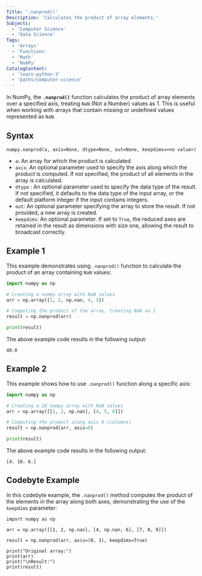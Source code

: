 ```yaml
---
Title: '.nanprod()'
Description: 'Calculates the product of array elements.'
Subjects:
  - 'Computer Science'
  - 'Data Science'
Tags:
  - 'Arrays'
  - 'Functions'
  - 'Math'
  - 'NumPy'
CatalogContent:
  - 'learn-python-3'
  - 'paths/computer-science'
---
```


In NumPy, the **`.nanprod()`** function calculates the product of array elements over a specified axis, treating `NaN` (Not a Number) values as 1. This is useful when working with arrays that contain missing or undefined values represented as `NaN`.

## Syntax

```pseudo
numpy.nanprod(a, axis=None, dtype=None, out=None, keepdims=<no value>)
```

- `a`: An array for which the product is calculated.
- `axis`: An optional parameter used to specify the axis along which the product is computed. If not specified, the product of all elements in the array is calculated.
- `dtype` : An optional parameter used to specify the data type of the result. If not specified, it defaults to the data type of the input array, or the default platform integer if the input contains integers.
- `out`: An optional parameter specifying the array to store the result. If not provided, a new array is created.
- `keepdims`: An optional parameter. If set to `True`, the reduced axes are retained in the result as dimensions with size one, allowing the result to broadcast correctly.

## Example 1

This example demonstrates using `.nanprod()` function to calculate the product of an array containing `NaN` values:

```py
import numpy as np

# Creating a numpy array with NaN values
arr = np.array([1, 2, np.nan, 4, 5])

# Computing the product of the array, treating NaN as 1
result = np.nanprod(arr)

print(result)
```

The above example code results in the following output:

```shell
40.0
```

## Example 2

This example shows how to use `.nanprod()` function along a specific axis:

```py
import numpy as np

# Creating a 2D numpy array with NaN values
arr = np.array([[1, 2, np.nan], [4, 5, 6]])

# Computing the product along axis 0 (columns)
result = np.nanprod(arr, axis=0)

print(result)
```

The above example code results in the following output:

```shell
[4. 10. 6.]
```

## Codebyte Example

In this codebyte example, the `.nanprod()` method computes the product of the elements in the array along both axes, demonstrating the use of the `keepdims` parameter:

```codebyte/python
import numpy as np

arr = np.array([[1, 2, np.nan], [4, np.nan, 6], [7, 8, 9]])

result = np.nanprod(arr, axis=(0, 1), keepdims=True)

print("Original array:")
print(arr)
print("\nResult:")
print(result)
```
